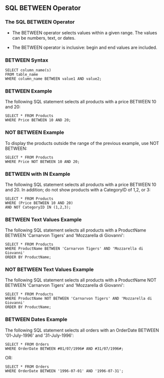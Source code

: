 ## SQL BETWEEN Operator
### The SQL BETWEEN Operator
- The BETWEEN operator selects values within a given range. The values can be numbers, text, or dates.

- The BETWEEN operator is inclusive: begin and end values are included. 

### BETWEEN Syntax
```
SELECT column_name(s)
FROM table_name
WHERE column_name BETWEEN value1 AND value2;
```

### BETWEEN Example
The following SQL statement selects all products with a price BETWEEN 10 and 20:

```
SELECT * FROM Products
WHERE Price BETWEEN 10 AND 20;
```

### NOT BETWEEN Example
To display the products outside the range of the previous example, use NOT BETWEEN:

```
SELECT * FROM Products
WHERE Price NOT BETWEEN 10 AND 20;
```

### BETWEEN with IN Example
The following SQL statement selects all products with a price BETWEEN 10 and 20. In addition; do not show products with a CategoryID of 1,2, or 3:

```
SELECT * FROM Products
WHERE (Price BETWEEN 10 AND 20)
AND NOT CategoryID IN (1,2,3);
```

### BETWEEN Text Values Example
The following SQL statement selects all products with a ProductName BETWEEN 'Carnarvon Tigers' and 'Mozzarella di Giovanni':

```
SELECT * FROM Products
WHERE ProductName BETWEEN 'Carnarvon Tigers' AND 'Mozzarella di Giovanni'
ORDER BY ProductName;
```


### NOT BETWEEN Text Values Example
The following SQL statement selects all products with a ProductName NOT BETWEEN 'Carnarvon Tigers' and 'Mozzarella di Giovanni':

```
SELECT * FROM Products
WHERE ProductName NOT BETWEEN 'Carnarvon Tigers' AND 'Mozzarella di Giovanni'
ORDER BY ProductName;
```

### BETWEEN Dates Example
The following SQL statement selects all orders with an OrderDate BETWEEN '01-July-1996' and '31-July-1996':

```
SELECT * FROM Orders
WHERE OrderDate BETWEEN #01/07/1996# AND #31/07/1996#;
```
OR:

```
SELECT * FROM Orders
WHERE OrderDate BETWEEN '1996-07-01' AND '1996-07-31';
```
